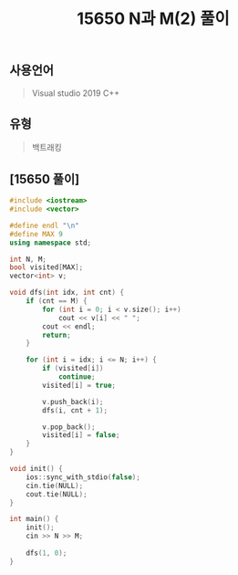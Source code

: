 ﻿---
title: "15650 N과 M(2) 풀이"
categories: Algorithm
comments: true
---

## 사용언어
 > Visual studio 2019 C++ 

## 유형
  > 백트래킹

## [15650 풀이]

```c++
#include <iostream>
#include <vector>

#define endl "\n"
#define MAX 9
using namespace std;

int N, M;
bool visited[MAX];
vector<int> v;

void dfs(int idx, int cnt) {
	if (cnt == M) {
		for (int i = 0; i < v.size(); i++)
			cout << v[i] << " ";
		cout << endl;
		return;
	}

	for (int i = idx; i <= N; i++) {
		if (visited[i])
			continue;
		visited[i] = true;

		v.push_back(i);
		dfs(i, cnt + 1);

		v.pop_back();
		visited[i] = false;
	}
}

void init() {
	ios::sync_with_stdio(false);
	cin.tie(NULL);
	cout.tie(NULL);
}

int main() {
	init();
	cin >> N >> M;
	
	dfs(1, 0);
}
```
